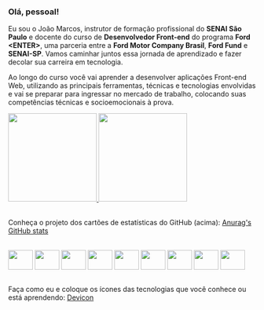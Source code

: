 ### Olá, pessoal!

Eu sou o João Marcos, instrutor de formação profissional do **SENAI São Paulo** e docente do curso de **Desenvolvedor Front-end** do programa **Ford &lt;ENTER&gt;**, uma parceria entre a **Ford Motor Company Brasil**, **Ford Fund** e **SENAI-SP**. Vamos caminhar juntos essa jornada de aprendizado e fazer decolar sua carreira em tecnologia.

Ao longo do curso você vai aprender a desenvolver aplicações Front-end Web, utilizando as principais ferramentas, técnicas e tecnologias envolvidas e vai se preparar para ingressar no mercado de trabalho, colocando suas competências técnicas e socioemocionais à prova.

<div>
  <a href="https://github.com/JoaoRoccella">
    <img height="180" src="https://github-readme-stats.vercel.app/api?username=JoaoRoccella&show_icons=true&theme=transparent">
    <img height="180" src="https://github-readme-stats.vercel.app/api/top-langs/?username=JoaoRoccella&layout=compact&theme=transparent">
  </a>
</div>

<br>

Conheça o projeto dos cartões de estatísticas do GitHub (acima): [Anurag's GitHub stats](https://github.com/anuraghazra/github-readme-stats)

<div style="display: inline_block"><br>
  <img align="center" height="40" width="50" src="https://cdn.jsdelivr.net/gh/devicons/devicon/icons/git/git-original.svg">
  <img align="center" height="40" width="50" src="https://cdn.jsdelivr.net/gh/devicons/devicon/icons/github/github-original.svg">
  <img align="center" height="40" width="50" src="https://cdn.jsdelivr.net/gh/devicons/devicon/icons/html5/html5-original.svg">
  <img align="center" height="40" width="50" src="https://cdn.jsdelivr.net/gh/devicons/devicon/icons/css3/css3-original.svg"> 
  <img align="center" height="40" width="50" src="https://cdn.jsdelivr.net/gh/devicons/devicon/icons/javascript/javascript-original.svg">
  <img align="center" height="40" width="50" src="https://cdn.jsdelivr.net/gh/devicons/devicon/icons/sass/sass-original.svg">
  <img align="center" height="40" width="50" src="https://cdn.jsdelivr.net/gh/devicons/devicon/icons/nodejs/nodejs-original.svg">
  <img align="center" height="40" width="50" src="https://cdn.jsdelivr.net/gh/devicons/devicon/icons/vscode/vscode-original.svg">
  <img align="center" height="40" width="50" src="https://cdn.jsdelivr.net/gh/devicons/devicon/icons/figma/figma-original.svg">
</div>

<br>

Faça como eu e coloque os ícones das tecnologias que você conhece ou está aprendendo: [Devicon](https://devicon.dev/)
